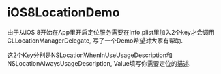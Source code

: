# iOS8LocationDemo


由于从iOS 8开始在App里开启定位服务需要在Info.plist里加入2个key才会调用CLLocationManagerDelegate, 写了一个Demo希望对大家有帮助.


这2个Key分别是NSLocationWhenInUseUsageDescription和NSLocationAlwaysUsageDescription, Value填写你需要定位的描述.
